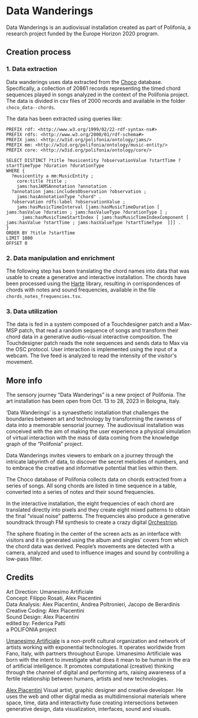 # Data Wanderings

Data Wanderings is an audiovisual installation created as part of Polifonia, a research project funded by the Europe Horizon 2020 program.

## Creation process

### 1. Data extraction

Data wanderings uses data extracted from the [Choco](https://github.com/smashub/choco) database.
Specifically, a collection of 20861 records representing the timed chord sequences played in songs analyzed in the context of the Polifonia project. The data is divided in csv files of 2000 records and available in the folder `choco_data--chords`.

The data has been extracted using queries like:

```
PREFIX rdf: <http://www.w3.org/1999/02/22-rdf-syntax-ns#>
PREFIX rdfs: <http://www.w3.org/2000/01/rdf-schema#>
PREFIX jams: <http://w3id.org/polifonia/ontology/jams/>
PREFIX mm: <http://w3id.org/polifonia/ontology/music-entity/>
PREFIX core: <http://w3id.org/polifonia/ontology/core/>

SELECT DISTINCT ?title ?musicentity ?observationValue ?startTime ?startTimeType ?duration ?durationType
WHERE {
  ?musicentity a mm:MusicEntity ;
    core:title ?title ;
    jams:hasJAMSAnnotation ?annotation .
  ?annotation jams:includesObservation ?observation ;
    jams:hasAnnotationType "chord" .
  ?observation rdfs:label ?observationValue ;
    jams:hasMusicTimeInterval [jams:hasMusicTimeDuration [ jams:hasValue ?duration ; jams:hasValueType ?durationType ] ;
      jams:hasMusicTimeStartIndex [ jams:hasMusicTimeIndexComponent [ jams:hasValue ?startTime ; jams:hasValueType ?startTimeType  ]]] .
}
ORDER BY ?title ?startTime
LIMIT 1000
OFFSET 0
```

### 2. Data manipulation and enrichment

The following step has been translating the chord names into data that was usable to create a generative and interactive installation. The chords have been processed using the [Harte](https://github.com/andreamust/harte-library) library, resulting in corrispondences of chords with notes and sound frequencies, available in the file `chords_notes_frequencies.tsv`.

### 3. Data utilization

The data is fed in a system composed of a Touchdesigner patch and a Max-MSP patch, that read a random sequence of songs and transform their chord data in a generative audio-visual interactive composition. The Touchdesigner patch reads the note sequences and sends data to Max via the OSC protocol. User interaction is implemented using the input of a webcam. The live feed is analyzed to read the intensity of the visitor's movement.

## More info

The sensory journey “Data Wanderings” is a new project of Polifonia. The art installation has been open from Oct. 13 to 28, 2023 in Bologna, Italy.

‘Data Wanderings’ is a synaesthetic installation that challenges the boundaries between art and technology by transforming the rawness of data into a memorable sensorial journey. The audiovisual installation was conceived with the aim of making the user experience a physical simulation of virtual interaction with the mass of data coming from the knowledge graph of the “Polifonia” project.

Data Wanderings invites viewers to embark on a journey through the intricate labyrinth of data, to discover the secret melodies of numbers, and to embrace the creative and informative potential that lies within them.

The Choco database of Polifonia collects data on chords extracted from a series of songs. All song chords are listed in time sequence in a table, converted into a series of notes and their sound frequencies.

In the interactive installation, the eight frequencies of each chord are translated directly into pixels and they create eight mixed patterns to obtain the final “visual noise” patterns.
The frequencies also produce a generative soundtrack through FM synthesis to create a crazy digital [Orchestrion](https://en.wikipedia.org/wiki/Orchestrion).

The sphere floating in the center of the screen acts as an interface with visitors and it is generated using the album and singles’ covers from which the chord data was derived. People’s movements are detected with a camera, analyzed and used to influence images and sound by controlling a low-pass filter.

## Credits

Art Direction: Umanesimo Artificiale  
Concept: Filippo Rosati, Alex Piacentini  
Data Analysis: Alex Piacentini, Andrea Poltronieri, Jacopo de Berardinis  
Creative Coding: Alex Piacentini  
Sound Design: Alex Piacentini  
edited by: Federica Patti  
a POLIFONIA project

[Umanesimo Artificiale](http://www.umanesimoartificiale.xyz/) is a non-profit cultural organization and network of artists working with exponential technologies. It operates worldwide from Fano, Italy, with partners throughout Europe. Umanesimo Artificiale was born with the intent to investigate what does it mean to be human in the era of artificial intelligence. It promotes computational (creative) thinking through the channel of digital and performing arts, raising awareness of a fertile relationship between humans, artists and new technologies.

[Alex Piacentini](https://alexpiacentini.com) Visual artist, graphic designer and creative developer. He uses the web and other digital media as multidimensional materials where space, time, data and interactivity fuse creating intersections between generative design, data visualization, interfaces, sound and visuals.

